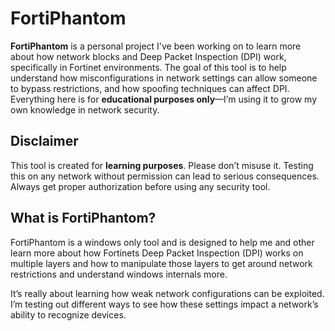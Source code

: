 # FortiPhantom

**FortiPhantom** is a personal project I've been working on to learn more about how network blocks and Deep Packet Inspection (DPI) work, specifically in Fortinet environments. The goal of this tool is to help understand how misconfigurations in network settings can allow someone to bypass restrictions, and how spoofing techniques can affect DPI. Everything here is for **educational purposes only**—I’m using it to grow my own knowledge in network security.

## Disclaimer

This tool is created for **learning purposes**. Please don’t misuse it. Testing this on any network without permission can lead to serious consequences. Always get proper authorization before using any security tool.

## What is FortiPhantom?

FortiPhantom is a windows only tool and is designed to help me and other learn more about how Fortinets Deep Packet Inspection (DPI) works on multiple layers and how to manipulate those layers to get around network restrictions and understand windows internals more.

It’s really about learning how weak network configurations can be exploited. I’m testing out different ways to see how these settings impact a network’s ability to recognize devices.

